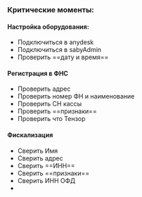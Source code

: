 ### Критические моменты:
#### Настройка оборудования:
- Подключиться в anydesk
- Подключиться в sabyAdmin
- Проверить ==дату и время==

#### Регистрация в ФНС
- Проверить адрес
- Проверить номер ФН и наименование
- Проверить СН кассы
- Проверить ==признаки==
- Проверить что Тензор

#### Фискализация
- Сверить Имя
- Сверить адрес
- Сверить ==ИНН==
- Сверить ==признаки==
- Сверить ИНН ОФД
- 